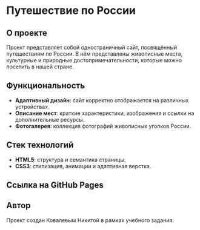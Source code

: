 # Путешествие по России

## О проекте

Проект представляет собой одностраничный сайт, посвящённый путешествиям по России. В нём представлены живописные места, культурные и природные достопримечательности, которые можно посетить в нашей стране.

## Функциональность

- **Адаптивный дизайн**: сайт корректно отображается на различных устройствах.
- **Описание мест**: краткие характеристики, изображения и ссылки на дополнительные ресурсы.
- **Фотогалерея**: коллекция фотографий живописных уголков России.

## Стек технологий

- **HTML5**: структура и семантика страницы.
- **CSS3**: стилизация, анимации и адаптивная верстка.

## Ссылка на GitHub Pages



## Автор

Проект создан Ковалевым Никитой в рамках учебного задания.
